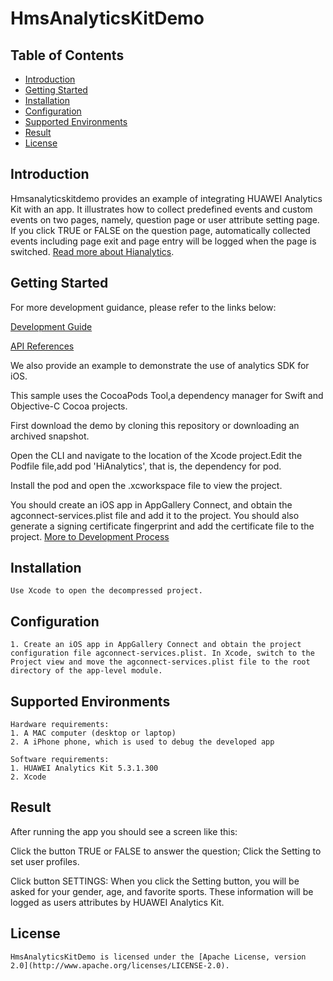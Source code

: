 # HmsAnalyticsKitDemo


## Table of Contents

* [Introduction](#introduction)
* [Getting Started](#Getting-Started)
* [Installation](#installation)
* [Configuration ](#configuration )
* [Supported Environments](#supported-environments)
* [Result](#result)
* [License](#license)



## Introduction
Hmsanalyticskitdemo provides an example of integrating HUAWEI Analytics Kit with an app. It illustrates how to collect predefined events and custom events on two pages, namely, question page or user attribute setting page. If you click TRUE or FALSE on the question page, automatically collected events including page exit and page entry will be logged when the page is switched. 
[Read more about Hianalytics](https://developer.huawei.com/consumer/en/doc/development/HMSCore-Guides/introduction-0000001050745149).
	

## Getting Started

For more development guidance, please refer to the links below:

[Development Guide](https://developer.huawei.com/consumer/en/doc/development/HMSCore-Guides/ios-dev-process-0000001050168431)

[API References](https://developer.huawei.com/consumer/en/doc/development/HMSCore-References/ios-api-huawei-analytics-overview-0000001050164673)

We also provide an example to demonstrate the use of analytics SDK for iOS.

This sample uses the CocoaPods Tool,a dependency manager for Swift and Objective-C Cocoa projects.

First download the demo by cloning this repository or downloading an archived snapshot.

Open the CLI and navigate to the location of the Xcode project.Edit the Podfile file,add pod 'HiAnalytics', that is, the dependency for pod. 

Install the pod and open the .xcworkspace file to view the project.

You should create an iOS app in AppGallery Connect, and obtain the agconnect-services.plist file and add it to the project. You should also generate a signing certificate fingerprint and add the certificate file to the project. [More to Development Process](https://developer.huawei.com/consumer/en/doc/development/HMSCore-Guides/ios-dev-process-0000001050168431)

## Installation
    Use Xcode to open the decompressed project.

## Configuration
    1. Create an iOS app in AppGallery Connect and obtain the project configuration file agconnect-services.plist. In Xcode, switch to the Project view and move the agconnect-services.plist file to the root directory of the app-level module. 

## Supported Environments
    Hardware requirements:
    1. A MAC computer (desktop or laptop)
    2. A iPhone phone, which is used to debug the developed app
    
    Software requirements:
    1. HUAWEI Analytics Kit 5.3.1.300
    2. Xcode


## Result
After running the app you should see a screen like this:

Click the button TRUE or FALSE to answer the question; Click the Setting to 
set user profiles.

Click button SETTINGS:
When you click the Setting button, you will be asked for your gender, age, and favorite sports. These information will be logged as users attributes by HUAWEI Analytics Kit.


##  License
    HmsAnalyticsKitDemo is licensed under the [Apache License, version 2.0](http://www.apache.org/licenses/LICENSE-2.0).

